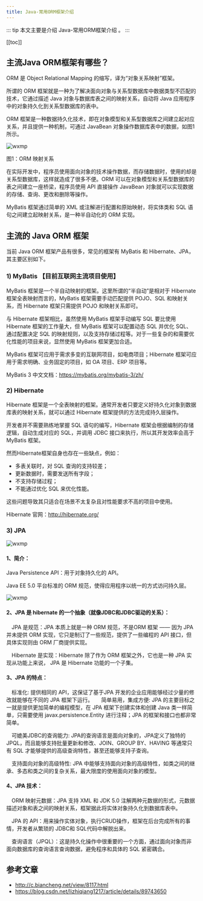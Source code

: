 ```yaml
---
title: Java-常用ORM框架介绍
---
```


::: tip
本文主要是介绍 Java-常用ORM框架介绍 。
:::

[[toc]]

## 主流Java ORM框架有哪些？

ORM 是 Object Relational Mapping 的缩写，译为“对象关系映射”框架。

所谓的 ORM 框架就是一种为了解决面向对象与关系型数据库中数据类型不匹配的技术，它通过描述 Java 对象与数据库表之间的映射关系，自动将 Java 应用程序中的对象持久化到关系型数据库的表中。

ORM 框架是一种数据持久化技术，即在对象模型和关系型数据库之间建立起对应关系，并且提供一种机制，可通过 JavaBean 对象操作数据库表中的数据，如图1所示。



<img class= "zoom-custom-imgs" :src="$withBase('/assets/img/framework/orm/intro-1.png')" alt="wxmp">

图1：ORM 映射关系


在实际开发中，程序员使用面向对象的技术操作数据，而存储数据时，使用的却是关系型数据库，这样就造成了很多不便。ORM 可以在对象模型和关系型数据库的表之间建立一座桥梁，程序员使用 API 直接操作 JavaBean 对象就可以实现数据的存储、查询、更改和删除等操作。

MyBatis 框架通过简单的 XML 或注解进行配置和原始映射，将实体类和 SQL 语句之间建立起映射关系，是一种半自动化的 ORM 实现。

## 主流的 Java ORM 框架

当前 Java ORM 框架产品有很多，常见的框架有 MyBatis 和 Hibernate、JPA，其主要区别如下。

### 1) MyBatis  【目前互联网主流项目使用】

MyBatis 框架是一个半自动映射的框架。这里所谓的“半自动”是相对于 Hibernate 框架全表映射而言的，MyBatis 框架需要手动匹配提供 POJO、SQL 和映射关系，而 Hibernate 框架只需提供 POJO 和映射关系即可。

与 Hibernate 框架相比，虽然使用 MyBatis 框架手动编写 SQL 要比使用 Hibernate 框架的工作量大，但 MyBatis 框架可以配置动态 SQL 并优化 SQL、通过配置决定 SQL 的映射规则，以及支持存储过程等。对于一些复杂的和需要优化性能的项目来说，显然使用 MyBatis 框架更加合适。

MyBatis 框架可应用于需求多变的互联网项目，如电商项目；Hibernate 框架可应用于需求明确、业务固定的项目，如 OA 项目、ERP 项目等。

MyBatis 3 中文文档：https://mybatis.org/mybatis-3/zh/

### 2) Hibernate

Hibernate 框架是一个全表映射的框架。通常开发者只要定义好持久化对象到数据库表的映射关系，就可以通过 Hibernate 框架提供的方法完成持久层操作。

开发者并不需要熟练地掌握 SQL 语句的编写，Hibernate 框架会根据编制的存储逻辑，自动生成对应的 SQL，并调用 JDBC 接口来执行，所以其开发效率会高于 MyBatis 框架。

然而Hibernate框架自身也存在一些缺点，例如：

- 多表关联时，对 SQL 查询的支持较差；
- 更新数据时，需要发送所有字段；
- 不支持存储过程；
- 不能通过优化 SQL 来优化性能。


这些问题导致其只适合在场景不太复杂且对性能要求不高的项目中使用。

Hibernate 官网：http://hibernate.org/



### 3) JPA 

<img class= "zoom-custom-imgs" :src="$withBase('/assets/img/framework/orm/intro-2.png')" alt="wxmp">

#### 1、简介：

Java Persistence API：用于对象持久化的 API。

Java EE 5.0 平台标准的 ORM 规范，使得应用程序以统一的方式访问持久层。

<img class= "zoom-custom-imgs" :src="$withBase('/assets/img/framework/orm/intro-3.png')" alt="wxmp">

#### 2、JPA 是 hibernate 的一个抽象（就像JDBC和JDBC驱动的关系）：

 JPA 是规范：JPA 本质上就是一种 ORM 规范，不是ORM 框架 —— 因为 JPA 并未提供 ORM 实现，它只是制订了一些规范，提供了一些编程的 API 接口，但具体实现则由 ORM 厂商提供实现。

 Hibernate 是实现：Hibernate 除了作为 ORM 框架之外，它也是一种 JPA 实现从功能上来说， JPA 是 Hibernate 功能的一个子集。

#### 3、JPA 的特点：

 标准化: 提供相同的 API，这保证了基于JPA 开发的企业应用能够经过少量的修改就能够在不同的 JPA 框架下运行。
 
简单易用，集成方便: JPA 的主要目标之一就是提供更加简单的编程模型，在 JPA 框架下创建实体和创建 Java 类一样简单，只需要使用 javax.persistence.Entity 进行注释；JPA 的框架和接口也都非常简单。

 可媲美JDBC的查询能力: JPA的查询语言是面向对象的，JPA定义了独特的JPQL，而且能够支持批量更新和修改、JOIN、GROUP BY、HAVING 等通常只有 SQL 才能够提供的高级查询特性，甚至还能够支持子查询。

 支持面向对象的高级特性: JPA 中能够支持面向对象的高级特性，如类之间的继承、多态和类之间的复杂关系，最大限度的使用面向对象的模型。
#### 4、JPA 技术：

 ORM 映射元数据：JPA 支持 XML 和 JDK 5.0 注解两种元数据的形式，元数据描述对象和表之间的映射关系，框架据此将实体对象持久化到数据库表中。

 JPA 的 API：用来操作实体对象，执行CRUD操作，框架在后台完成所有的事情，开发者从繁琐的 JDBC和 SQL代码中解脱出来。

 查询语言（JPQL）：这是持久化操作中很重要的一个方面，通过面向对象而非面向数据库的查询语言查询数据，避免程序和具体的 SQL 紧密耦合。



## 参考文章
* http://c.biancheng.net/view/8117.html
* https://blog.csdn.net/lizhiqiang1217/article/details/89743650
